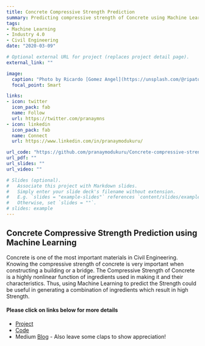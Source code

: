 ```yaml
---
title: Concrete Compressive Strength Prediction
summary: Predicting compressive strength of Concrete using Machine Learning.
tags:
- Machine Learning
- Industry 4.0
- Civil Engineering
date: "2020-03-09"

# Optional external URL for project (replaces project detail page).
external_link: ""

image:
  caption: "Photo by Ricardo [Gomez Angel](https://unsplash.com/@ripato) on [Unsplash](https://unsplash.com/)"
  focal_point: Smart

links:
- icon: twitter
  icon_pack: fab
  name: Follow
  url: https://twitter.com/pranaymns
- icon: linkedin
  icon_pack: fab
  name: Connect
  url: https://www.linkedin.com/in/pranaymodukuru/

url_code: "https://github.com/pranaymodukuru/Concrete-compressive-strength"
url_pdf: ""
url_slides: ""
url_video: ""

# Slides (optional).
#   Associate this project with Markdown slides.
#   Simply enter your slide deck's filename without extension.
#   E.g. `slides = "example-slides"` references `content/slides/example-slides.md`.
#   Otherwise, set `slides = ""`.
# slides: example
---
```



## Concrete Compressive Strength Prediction using Machine Learning

Concrete is one of the most important materials in Civil Engineering. Knowing the compressive strength of concrete is very important when constructing a building or a bridge. The Compressive Strength of Concrete is a highly nonlinear function of ingredients used in making it and their characteristics. Thus, using Machine Learning to predict the Strength could be useful in generating a combination of ingredients which result in high Strength.

#### Please click on links below for more details
* [Project](https://github.com/pranaymodukuru/Concrete-compressive-strength)
* [Code](https://github.com/pranaymodukuru/Concrete-compressive-strength/blob/master/ConcreteCompressiveStrengthPrediction.ipynb)
* Medium [Blog](https://towardsdatascience.com/concrete-compressive-strength-prediction-using-machine-learning-4a531b3c43f3) - Also leave some claps to show appreciation!
